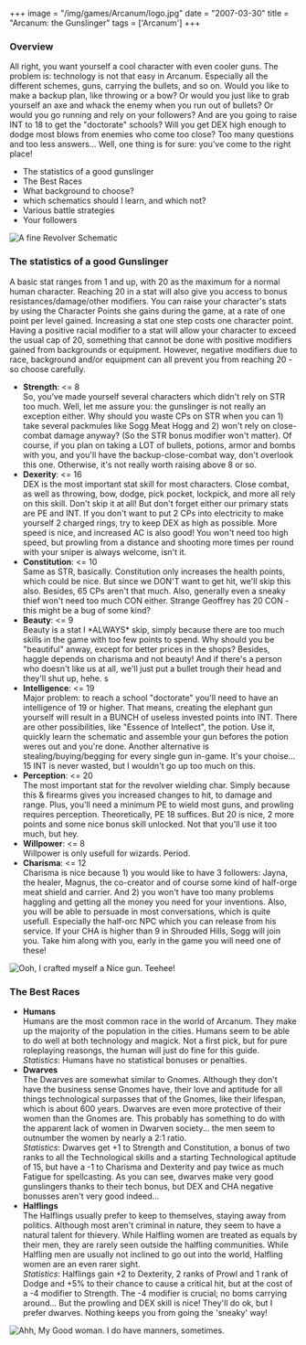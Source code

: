 +++
image = "/img/games/Arcanum/logo.jpg"
date = "2007-03-30"
title = "Arcanum: the Gunslinger"
tags = ['Arcanum']
+++

<div class='vspace'></div><h3>Overview</h3>

<p class='vspace'>All right, you want yourself a cool character with even cooler guns. The problem is: technology is not that easy in Arcanum. Especially all the different schemes, guns, carrying the bullets, and so on. Would you like to make a backup plan, like throwing or a bow? Or would you just like to grab yourself an axe and whack the enemy when you run out of bullets? Or would you go running and rely on your followers? And are you going to raise INT to 18 to get the "doctorate" schools? Will you get DEX high enough to dodge most blows from enemies who come too close? Too many questions and too less answers... Well, one thing is for sure: you've come to the right place!
</p>

- The statistics of a good gunslinger
- The Best Races
- What background to choose?
- which schematics should I learn, and which not?
- Various battle strategies
- Your followers

![](/img/games/Arcanum/finerevolver.jpg "A fine Revolver Schematic")

### The statistics of a good Gunslinger

<p class='vspace'>A basic stat ranges from 1 and up, with 20 as the maximum for a normal human character. Reaching 20 in a stat will also give you access to bonus resistances/damage/other modifiers. You can raise your character's stats by using the Character Points she gains during the game, at a rate of one point per level gained. Increasing a stat one step costs one character point. Having a positive racial modifier to a stat will allow your character to exceed the usual cap of 20, something that cannot be done with positive modifiers gained from backgrounds or equipment. However, negative modifiers due to race, background and/or equipment can all prevent you from reaching 20 - so choose carefully.
</p>
<div class='vspace'></div><ul><li><strong>Strength</strong>: &lt;= 8<br />So, you've made yourself several characters which didn't rely on STR too much. Well, let me assure you: the gunslinger is not really an exception either. Why should you waste <span class='wikiword'>CPs</span> on STR when you can 1) take several packmules like Sogg Meat Hogg and 2) won't rely on close-combat damage anyway? (So the STR bonus modifier won't matter). Of course, if you plan on taking a LOT of bullets, potions, armor and bombs with you, and you'll have the backup-close-combat way, don't overlook this one. Otherwise, it's not really worth raising above 8 or so.
</li><li><strong>Dexerity</strong>: &lt;= 16<br />DEX is the most important stat skill for most characters. Close combat, as well as throwing, bow, dodge, pick pocket, lockpick, and more all rely on this skill. Don't skip it at all! But don't forget either our primary stats are PE and INT. If you don't want to put 2 <span class='wikiword'>CPs</span> into electricity to make yourself 2 charged rings, try to keep DEX as high as possible. More speed is nice, and increased AC is also good! You won't need too high speed, but prowling from a distance and shooting more times per round with your sniper is always welcome, isn't it.
</li><li><strong>Constitution</strong>: &lt;= 10<br />Same as STR, basically. Constitution only increases the health points, which could be nice. But since we DON'T want to get hit, we'll skip this also. Besides, 65 <span class='wikiword'>CPs</span> aren't that much. Also, generally even a sneaky thief won't need too much CON either. Strange Geoffrey has 20 CON - this might be a bug of some kind?
</li><li><strong>Beauty</strong>: &lt;= 9<br />Beauty is a stat I *ALWAYS* skip, simply because there are too much skills in the game with too few points to spend. Why should you be "beautiful" anway, except for better prices in the shops? Besides, haggle depends on charisma and not beauty! And if there's a person who doesn't like us at all, we'll just put a bullet trough their head and they'll shut up, hehe. s
</li><li><strong>Intelligence</strong>: &lt;= 19<br />Major problem: to reach a school "doctorate" you'll need to have an intelligence of 19 or higher. That means, creating the elephant gun yourself will result in a BUNCH of useless invested points into INT. There are other possibilities, like "Essence of Intellect", the potion. Use it, quickly learn the schematic and assemble your gun befores the potion weres out and you're done. Another alternative is stealing/buying/begging for every single gun in-game. It's your choise... 15 INT is never wasted, but I wouldn't go up too much on this.
</li><li><strong>Perception</strong>: &lt;= 20<br />The most important stat for the revolver wielding char. Simply because this &amp; firearms gives you increased changes to hit, to damage and range. Plus, you'll need a minimum PE to wield most guns, and prowling requires perception. Theoretically, PE 18 suffices. But 20 is nice, 2 more points and some nice bonus skill unlocked. Not that you'll use it too much, but hey.
</li><li><strong>Willpower</strong>: &lt;= 8<br />Willpower is only usefull for wizards. Period.
</li><li><strong>Charisma</strong>: &lt;= 12<br />Charisma is nice because 1) you would like to have 3 followers: Jayna, the healer, Magnus, the co-creator and of course some kind of half-orge meat shield and carrier. And 2) you won't have too many problems haggling and getting all the money you need for your inventions. Also, you will be able to persuade in most conversations, which is quite usefull. Especially the half-orc NPC which you can release from his service. If your CHA is higher than 9 in Shrouded Hills, Sogg will join you. Take him along with you, early in the game you will need one of these!
</li></ul>
</p>

![](/img/games/Arcanum/screens/arc_rifle.jpg "Ooh, I crafted myself a Nice gun. Teehee!")

### The Best Races

<ul><li><strong>Humans</strong><br />Humans are the most common race in the world of Arcanum. They make up the majority of the population in the cities. Humans seem to be able to do well at both technology and magick. Not a first pick, but for pure roleplaying reasongs, the human will just do fine for this guide.<br /><em>Statistics</em>: Humans have no statistical bonuses or penalties.
</li><li><strong>Dwarves</strong><br />The Dwarves are somewhat similar to Gnomes. Although they don't have the business sense Gnomes have, their love and aptitude for all things technological surpasses that of the Gnomes, like their lifespan, which is about 600 years. Dwarves are even more protective of their women than the Gnomes are. This probably has something to do with the apparent lack of women in Dwarven society... the men seem to outnumber the women by nearly a 2:1 ratio.<br /><em>Statistics</em>: Dwarves get +1 to Strength and Constitution, a bonus of two ranks to all the Technological skills and a starting Technological aptitude of 15, but have a -1 to Charisma and Dexterity and pay twice as much Fatigue for spellcasting. As you can see, dwarves make very good gunslingers thanks to their tech bonus, but DEX and CHA negative bonusses aren't very good indeed...
</li><li><strong>Halflings</strong><br />The Halflings usually prefer to keep to themselves, staying away from politics. Although most aren't criminal in nature, they seem to have a natural talent for thievery. While Halfling women are treated as equals by their men, they are rarely seen outside the halfling communities. While Halfling men are usually not inclined to go out into the world, Halfling women are an even rarer sight.<br /><em>Statistics</em>: Halflings gain +2 to Dexterity, 2 ranks of Prowl and 1 rank of Dodge and +5% to their chance to cause a critical hit, but at the cost of a -4 modifier to Strength. The -4 modifier is crucial; no boms carrying around... But the prowling and DEX skill is nice! They'll do ok, but I prefer dwarves. Nothing keeps you from going the 'sneaky' way!
</li></ul>

![](/img/games/Arcanum/screens/arc_tarant.jpg "Ahh, My Good woman. I do have manners, sometimes.")

<a name='bg' id='bg'></a>
<a name='schematics' id='schematics'></a>
<a name='strat' id='strat'></a>
<a name='npcs' id='npcs'></a>
&nbsp;
</p>